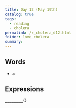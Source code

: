 ```yaml
---
title: Day 12 (May 19th)
catalog: true
tags: 
  - reading
  - cholera
permalink: /r_cholera_d12.html
folder: love_cholera
summary: 
---
```


## Words

-   <b data-toggle="tooltip" data-original-title="{{site.data.glossary.a}}">`a`</b>


## Expressions

<b data-toggle="tooltip" data-original-title="{{site.data.answers.d8_a}}">`________()`</b>
